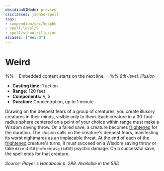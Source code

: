```yaml
---
obsidianUIMode: preview
cssclasses: json5e-spell
tags:
- compendium/src/5e/phb
- spell/level/9
- spell/school/illusion
aliases: ["Weird"]
---
```

# Weird
%%-- Embedded content starts on the next line. --%%
*9th-level, Illusion*  

- **Casting time:** 1 action
- **Range:** 120 feet
- **Components:** V, S
- **Duration:** Concentration, up to 1 minute

Drawing on the deepest fears of a group of creatures, you create illusory creatures in their minds, visible only to them. Each creature in a 30-foot-radius sphere centered on a point of your choice within range must make a Wisdom saving throw. On a failed save, a creature becomes [frightened](2-Mechanics/CLI/rules/conditions.md#Frightened) for the duration. The illusion calls on the creature's deepest fears, manifesting its worst nightmares as an implacable threat. At the end of each of the [frightened](2-Mechanics/CLI/rules/conditions.md#Frightened) creature's turns, it must succeed on a Wisdom saving throw or take `dice:4d10|noform|avg` (`4d10`) psychic damage. On a successful save, the spell ends for that creature.

*Source: Player's Handbook p. 288. Available in the <span title='Systems Reference Document (5.1)'>SRD</span>*